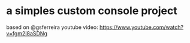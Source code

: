 # a simples custom console project
based on @gsferreira youtube video:
https://www.youtube.com/watch?v=fgm2I8aSDNg
